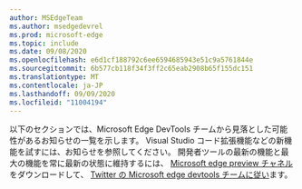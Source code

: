 ```yaml
---
author: MSEdgeTeam
ms.author: msedgedevrel
ms.prod: microsoft-edge
ms.topic: include
ms.date: 09/08/2020
ms.openlocfilehash: e6d1cf188792c6ee6594685943e51c9a5761844e
ms.sourcegitcommit: 6b577cb118f34f3ff2c65eab2908b65f155dc151
ms.translationtype: MT
ms.contentlocale: ja-JP
ms.lasthandoff: 09/09/2020
ms.locfileid: "11004194"
---
```

以下のセクションでは、Microsoft Edge DevTools チームから見落とした可能性があるお知らせの一覧を示します。  Visual Studio コード拡張機能などの新機能を試すには、お知らせを参照してください。  開発者ツールの最新の機能と最大の機能を常に最新の状態に維持するには、 [Microsoft edge preview チャネル][MicrosoftEdgePreviewChannels] をダウンロードして、 [Twitter の Microsoft edge devtools チームに従い][EdgeDevToolsTwitterAccount]ます。  

<!-- links -->  

[MicrosoftEdgePreviewChannels]: https://www.microsoftedgeinsider.com/download "Microsoft Edge Preview チャネル"  

[EdgeDevToolsTwitterAccount]: https://twitter.com/EdgeDevTools "@EdgeDevTools Twitter アカウント"  
